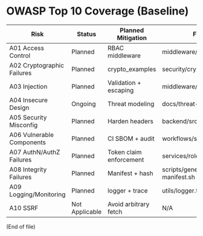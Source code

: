# OWASP Top 10 Coverage (Baseline)

| Risk | Status | Planned Mitigation | File(s) |
|------|--------|--------------------|---------|
| A01 Access Control | Planned | RBAC middleware | middleware/auth.ts |
| A02 Cryptographic Failures | Planned | crypto_examples | security/crypto_examples.ts |
| A03 Injection | Planned | Validation + escaping | middleware/validate.ts |
| A04 Insecure Design | Ongoing | Threat modeling | docs/threat-models/* |
| A05 Security Misconfig | Planned | Harden headers | backend/src/index.ts |
| A06 Vulnerable Components | Planned | CI SBOM + audit | workflows/security-ci.yml |
| A07 AuthN/AuthZ Failures | Planned | Token claim enforcement | services/roles.ts |
| A08 Integrity Failures | Planned | Manifest + hash | scripts/generate-release-manifest.sh |
| A09 Logging/Monitoring | Planned | logger + trace | utils/logger.ts |
| A10 SSRF | Not Applicable | Avoid arbitrary fetch | N/A |

(End of file)